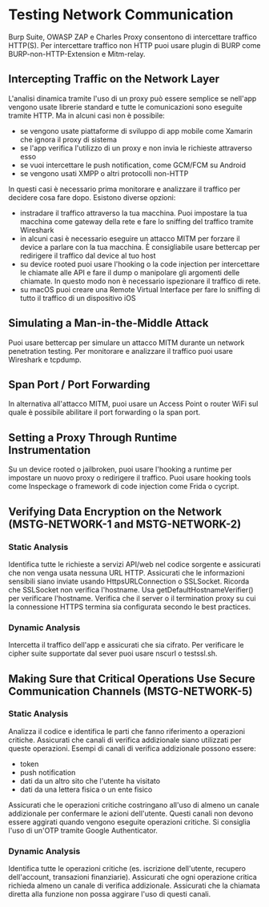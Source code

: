 # Testing Network Communication

Burp Suite, OWASP ZAP e Charles Proxy consentono di intercettare traffico HTTP(S).
Per intercettare traffico non HTTP puoi usare plugin di BURP come BURP-non-HTTP-Extension e Mitm-relay.

## Intercepting Traffic on the Network Layer

L'analisi dinamica tramite l'uso di un proxy può essere semplice se nell'app vengono usate librerie standard e tutte le comunicazioni sono eseguite tramite HTTP.
Ma in alcuni casi non è possibile:

- se vengono usate piattaforme di sviluppo di app mobile come Xamarin che ignora il proxy di sistema
- se l'app verifica l'utilizzo di un proxy e non invia le richieste attraverso esso
- se vuoi intercettare le push notification, come GCM/FCM su Android
- se vengono usati XMPP o altri protocolli non-HTTP

In questi casi è necessario prima monitorare e analizzare il traffico per decidere cosa fare dopo.
Esistono diverse opzioni:

- instradare il traffico attraverso la tua macchina.
Puoi impostare la tua macchina come gateway della rete e fare lo sniffing del traffico tramite Wireshark
- in alcuni casi è necessario eseguire un attacco MITM per forzare il device a parlare con la tua macchina.
È consigliabile usare bettercap per redirigere il traffico dal device al tuo host
- su device rooted puoi usare l'hooking o la code injection per intercettare le chiamate alle API e fare il dump o manipolare gli argomenti delle chiamate.
In questo modo non è necessario ispezionare il traffico di rete.
- su macOS puoi creare una Remote Virtual Interface per fare lo sniffing di tutto il traffico di un dispositivo iOS

## Simulating a Man-in-the-Middle Attack

Puoi usare bettercap per simulare un attacco MITM durante un network penetration testing.
Per monitorare e analizzare il traffico puoi usare Wireshark e tcpdump.

## Span Port / Port Forwarding

In alternativa all'attacco MITM, puoi usare un Access Point o router WiFi sul quale è possibile abilitare il port forwarding o la span port.

## Setting a Proxy Through Runtime Instrumentation

Su un device rooted o jailbroken, puoi usare l'hooking a runtime per impostare un nuovo proxy o redirigere il traffico.
Puoi usare hooking tools come Inspeckage o framework di code injection come Frida o cycript.

## Verifying Data Encryption on the Network (MSTG-NETWORK-1 and MSTG-NETWORK-2)

### Static Analysis

Identifica tutte le richieste a servizi API/web nel codice sorgente e assicurati che non venga usata nessuna URL HTTP.
Assicurati che le informazioni sensibili siano inviate usando HttpsURLConnection o SSLSocket.
Ricorda che SSLSocket non verifica l'hostname.
Usa getDefaultHostnameVerifier() per verificare l'hostname.
Verifica che il server o il termination proxy su cui la connessione HTTPS termina sia configurata secondo le best practices.

### Dynamic Analysis

Intercetta il traffico dell'app e assicurati che sia cifrato.
Per verificare le cipher suite supportate dal sever puoi usare nscurl o testssl.sh.

## Making Sure that Critical Operations Use Secure Communication Channels (MSTG-NETWORK-5)

### Static Analysis

Analizza il codice e identifica le parti che fanno riferimento a operazioni critiche.
Assicurati che canali di verifica addizionale siano utilizzati per queste operazioni.
Esempi di canali di verifica addizionale possono essere:

- token
- push notification
- dati da un altro sito che l'utente ha visitato
- dati da una lettera fisica o un ente fisico

Assicurati che le operazioni critiche costringano all'uso di almeno un canale addizionale per confermare le azioni dell'utente.
Questi canali non devono essere aggirati quando vengono eseguite operazioni critiche.
Si consiglia l'uso di un'OTP tramite Google Authenticator.

### Dynamic Analysis

Identifica tutte le operazioni critiche (es. iscrizione dell'utente, recupero dell'account, transazioni finanziarie).
Assicurati che ogni operazione critica richieda almeno un canale di verifica addizionale.
Assicurati che la chiamata diretta alla funzione non possa aggirare l'uso di questi canali.

